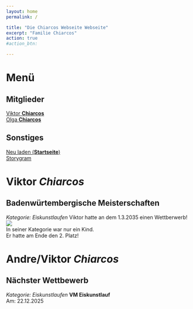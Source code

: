 ```yaml
---
layout: home
permalink: /

title: "Die Chiarcos Webseite Webseite"
excerpt: "Familie Chiarcos"
action: true
#action_btn:

---
```


# Menü
## Mitglieder
[Viktor **Chiarcos**](https://viktor-chiarcos.github.io)\
[Olga **Chiarcos**](https://viktor-chiarcos.github.io)
## Sonstiges
[Neu laden (**Startseite**)]()\
[Storygram](/Storygram)

# Viktor ***Chiarcos***
## Badenwürtembergische Meisterschaften
*Kategorie: Eiskunstlaufen*
Viktor hatte an dem 1.3.2035 einen Wettberwerb!\
![](IMG_4588.JPEG)\
In seiner Kategorie war nur ein Kind.\
Er hatte am Ende den 2. Platz!
# Andre/Viktor ***Chiarcos***
## Nächster Wettbewerb
*Kategorie: Eiskunstlaufen*
**VM Eiskunstlauf**\
Am: 22.12.2025
